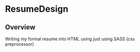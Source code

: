 # ResumeDesign



## Overview

Writing my formal resume into HTML using just using SASS (css preprocessor) 
